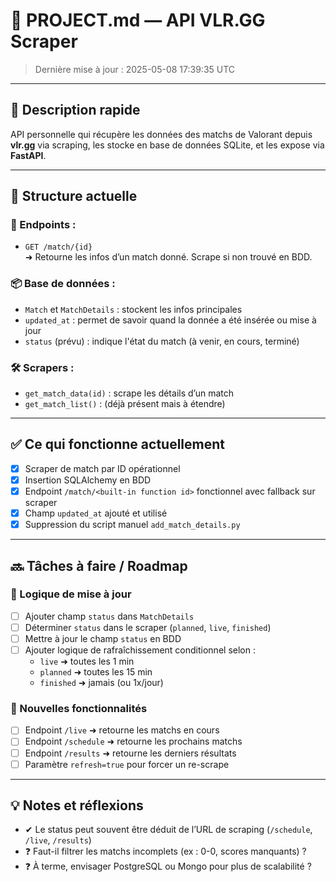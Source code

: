 # 🎯 PROJECT.md — API VLR.GG Scraper

> Dernière mise à jour : 2025-05-08 17:39:35 UTC

---

## 🧾 Description rapide

API personnelle qui récupère les données des matchs de Valorant depuis **vlr.gg** via scraping, les stocke en base de données SQLite, et les expose via **FastAPI**.

---

## 🧱 Structure actuelle

### 📁 Endpoints :

- `GET /match/{id}`  
  ➜ Retourne les infos d’un match donné. Scrape si non trouvé en BDD.

### 📦 Base de données :

- `Match` et `MatchDetails` : stockent les infos principales
- `updated_at` : permet de savoir quand la donnée a été insérée ou mise à jour
- `status` (prévu) : indique l'état du match (à venir, en cours, terminé)

### 🛠 Scrapers :

- `get_match_data(id)` : scrape les détails d’un match
- `get_match_list()` : (déjà présent mais à étendre)

---

## ✅ Ce qui fonctionne actuellement

- [x] Scraper de match par ID opérationnel
- [x] Insertion SQLAlchemy en BDD
- [x] Endpoint `/match/<built-in function id>` fonctionnel avec fallback sur scraper
- [x] Champ `updated_at` ajouté et utilisé
- [x] Suppression du script manuel `add_match_details.py`

---

## 🔜 Tâches à faire / Roadmap

### 🔹 Logique de mise à jour

- [ ] Ajouter champ `status` dans `MatchDetails`
- [ ] Déterminer `status` dans le scraper (`planned`, `live`, `finished`)
- [ ] Mettre à jour le champ `status` en BDD
- [ ] Ajouter logique de rafraîchissement conditionnel selon :
  - `live` ➜ toutes les 1 min
  - `planned` ➜ toutes les 15 min
  - `finished` ➜ jamais (ou 1x/jour)

### 🔹 Nouvelles fonctionnalités

- [ ] Endpoint `/live` ➜ retourne les matchs en cours
- [ ] Endpoint `/schedule` ➜ retourne les prochains matchs
- [ ] Endpoint `/results` ➜ retourne les derniers résultats
- [ ] Paramètre `refresh=true` pour forcer un re-scrape

---

## 💡 Notes et réflexions

- ✔ Le status peut souvent être déduit de l’URL de scraping (`/schedule`, `/live`, `/results`)
- ❓ Faut-il filtrer les matchs incomplets (ex : 0-0, scores manquants) ?
- ❓ À terme, envisager PostgreSQL ou Mongo pour plus de scalabilité ?
